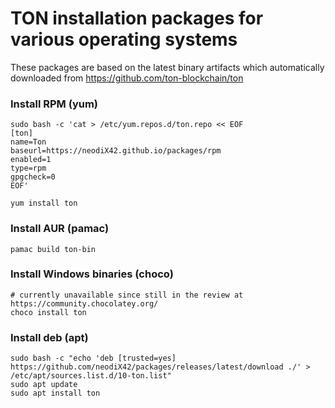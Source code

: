 # TON installation packages for various operating systems

These packages are based on the latest binary artifacts which automatically downloaded from https://github.com/ton-blockchain/ton  

### Install RPM (yum)
```
sudo bash -c 'cat > /etc/yum.repos.d/ton.repo << EOF
[ton]
name=Ton
baseurl=https://neodiX42.github.io/packages/rpm
enabled=1
type=rpm
gpgcheck=0
EOF'
```
```
yum install ton
```

### Install AUR (pamac)
```
pamac build ton-bin
```

### Install Windows binaries (choco)
```
# currently unavailable since still in the review at https://community.chocolatey.org/
choco install ton
```

### Install deb (apt)

```
sudo bash -c "echo 'deb [trusted=yes] https://github.com/neodiX42/packages/releases/latest/download ./' > /etc/apt/sources.list.d/10-ton.list"
sudo apt update
sudo apt install ton
```